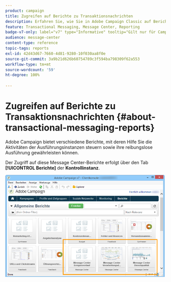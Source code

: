 ```yaml
---
product: campaign
title: Zugreifen auf Berichte zu Transaktionsnachrichten
description: Erfahren Sie, wie Sie in Adobe Campaign Classic auf Berichte zu Transaktionsnachrichten zugreifen können
feature: Transactional Messaging, Message Center, Reporting
badge-v7-only: label="v7" type="Informative" tooltip="Gilt nur für Campaign Classic v7"
audience: message-center
content-type: reference
topic-tags: reports
exl-id: 42d43d67-7660-4d81-9280-10f030aa8f0e
source-git-commit: 3a9b21d626b60754789c3f594ba798309f62a553
workflow-type: tm+mt
source-wordcount: '59'
ht-degree: 100%

---
```


# Zugreifen auf Berichte zu Transaktionsnachrichten {#about-transactional-messaging-reports}



Adobe Campaign bietet verschiedene Berichte, mit deren Hilfe Sie die Aktivitäten der Ausführungsinstanzen steuern sowie ihre reibungslose Ausführung gewährleisten können.

Der Zugriff auf diese Message Center-Berichte erfolgt über den Tab **[!UICONTROL Berichte]** der **Kontrollinstanz**.

![](assets/messagecenter_reporting_002.png)
